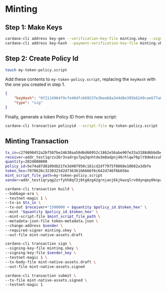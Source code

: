 # Minting

## Step 1: Make Keys
```bash
cardano-cli address key-gen --verification-key-file minting.vkey --signing-key-file minting.skey
cardano-cli address key-hash --payment-verification-key-file minting.vkey
```

## Step 2: Create Policy Id
```bash
touch my-token-policy.script
```

Add these contents to `my-token-policy.script`, replacing the `keyHash` with the one you created in step 1.
```json
{
    "keyHash": "0f2114964f9cfe40dfcb69237e3bee68a344d8e395b62d9cae677a6d",
    "type": "sig"
}
```

Finally, generate a token Policy ID from this new script:
```bash
cardano-cli transaction policyid --script-file my-token-policy.script
```




## Minting Transaction
```bash
tx_in=c279890452a2bf507be24630aa50d6d60952c1862e56abe907e33a3188d6bbdb#0
receiver=addr_test1qrzv26r3vadrgs7pq3qnhtde3m8adpnj46rhlqw76plt9dm4zsuhgkmr7qez5qj58jk6gkq8pgz0npcv33qvc7zresas9c3z8l
quantity=2024000000
policy_id=5e74a87d8109db21fe3d407950c161cd2df7975f0868e10682a3dbfe
token_hex=7070626c323032342d73636166666f6c642d746f6b656e
mint_script_file_path=my-token-policy.script
sender=addr_test1qryqg2zrfyhh8qf2j8tg8zg42grnjanj6kjkwzqlrv0dynqey0knpanmr7ef6k2eagl2j4qdukh7r8zke92p56ah0crquj2ugx

cardano-cli transaction build \
--babbage-era \
--testnet-magic 1 \
--tx-in $tx_in \
--tx-out $receiver+"1500000 + $quantity $policy_id.$token_hex" \
--mint "$quantity $policy_id.$token_hex" \
--mint-script-file $mint_script_file_path \
--metadata-json-file token-metadata.json \
--change-address $sender \
--required-signer minting.skey \
--out-file mint-native-assets.draft

cardano-cli transaction sign \
--signing-key-file minting.skey \
--signing-key-file $sender_key \
--testnet-magic 1 \
--tx-body-file mint-native-assets.draft \
--out-file mint-native-assets.signed

cardano-cli transaction submit \
--tx-file mint-native-assets.signed \
--testnet-magic 1

```